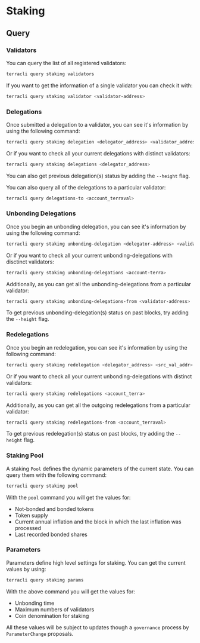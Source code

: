 # Staking

## Query

### Validators

You can query the list of all registered validators:

```bash
terracli query staking validators
```

If you want to get the information of a single validator you can check it with:

```bash
terracli query staking validator <validator-address>
```

### Delegations

Once submitted a delegation to a validator, you can see it's information by using the following command:

```bash
terracli query staking delegation <delegator_address> <validator_address>
```

Or if you want to check all your current delegations with distinct validators:

```bash
terracli query staking delegations <delegator_address>
```

You can also get previous delegation\(s\) status by adding the `--height` flag.

You can also query all of the delegations to a particular validator:

```bash
terracli query delegations-to <account_terraval>
```

### Unbonding Delegations

Once you begin an unbonding delegation, you can see it's information by using the following command:

```bash
terracli query staking unbonding-delegation <delegator-address> <validator-address>
```

Or if you want to check all your current unbonding-delegations with disctinct validators:

```bash
terracli query staking unbonding-delegations <account-terra>
```

Additionally, as you can get all the unbonding-delegations from a particular validator:

```bash
terracli query staking unbonding-delegations-from <validator-address>
```

To get previous unbonding-delegation\(s\) status on past blocks, try adding the `--height` flag.

### Redelegations

Once you begin an redelegation, you can see it's information by using the following command:

```bash
terracli query staking redelegation <delegator_address> <src_val_addr> <dst_val_addr>
```

Or if you want to check all your current unbonding-delegations with distinct validators:

```bash
terracli query staking redelegations <account_terra>
```

Additionally, as you can get all the outgoing redelegations from a particular validator:

```bash
terracli query staking redelegations-from <account_terraval>
```

To get previous redelegation(s) status on past blocks, try adding the `--height` flag.

### Staking Pool

A staking `Pool` defines the dynamic parameters of the current state. You can query them with the following command:

```bash
terracli query staking pool
```

With the `pool` command you will get the values for:

- Not-bonded and bonded tokens
- Token supply
- Current annual inflation and the block in which the last inflation was processed
- Last recorded bonded shares

### Parameters

Parameters define high level settings for staking. You can get the current values by using:

```bash
terracli query staking params
```

With the above command you will get the values for:

- Unbonding time
- Maximum numbers of validators
- Coin denomination for staking

All these values will be subject to updates though a `governance` process by `ParameterChange` proposals.
